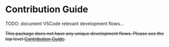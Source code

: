 # Contribution Guide

TODO: document VSCode relevant development flows...

~~This package does not have any unique development flows.
Please see the top level [Contribution Guide](../../CONTRIBUTING.md).~~
